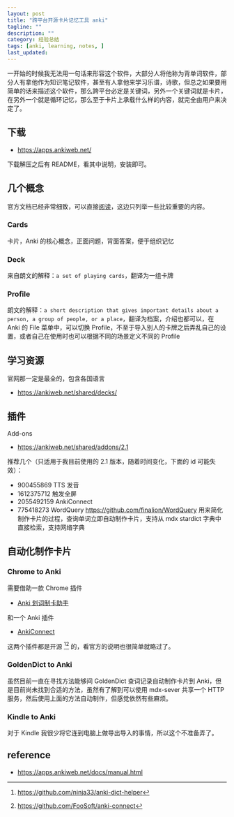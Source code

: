 ```yaml
---
layout: post
title: "跨平台开源卡片记忆工具 anki"
tagline: ""
description: ""
category: 经验总结
tags: [anki, learning, notes, ]
last_updated:
---
```


一开始的时候我无法用一句话来形容这个软件，大部分人将他称为背单词软件，部分人有拿他作为知识笔记软件，甚至有人拿他来学习乐谱，诗歌，但总之如果要用简单的话来描述这个软件，那么跨平台必定是关键词，另外一个关键词就是卡片，在另外一个就是循环记忆，那么至于卡片上承载什么样的内容，就完全由用户来决定了。

## 下载

- <https://apps.ankiweb.net/>

下载解压之后有 README，看其中说明，安装即可。

## 几个概念
官方文档已经非常细致，可以直接[阅读](https://apps.ankiweb.net/docs/manual.html)，这边只列举一些比较重要的内容。

### Cards
卡片，Anki 的核心概念，正面问题，背面答案，便于组织记忆

### Deck
来自朗文的解释：`a set of playing cards`，翻译为一组卡牌

### Profile
朗文的解释：`a short description that gives important details about a person, a group of people, or a place`，翻译为档案，介绍也都可以，在 Anki 的 File 菜单中，可以切换 Profile，不至于导入别人的卡牌之后弄乱自己的设置，或者自己在使用时也可以根据不同的场景定义不同的 Profile

## 学习资源

官网那一定是最全的，包含各国语言

- <https://ankiweb.net/shared/decks/>

## 插件

Add-ons

- <https://ankiweb.net/shared/addons/2.1>

推荐几个（只适用于我目前使用的 2.1 版本，随着时间变化，下面的 id 可能失效）：

- 900455869   TTS 发音
- 1612375712  触发全屏
- 2055492159 AnkiConnect
- 775418273 WordQuery <https://github.com/finalion/WordQuery> 用来简化制作卡片的过程，查询单词立即自动制作卡片，支持从 mdx stardict 字典中直接检索，支持网络字典

## 自动化制作卡片

### Chrome to Anki
需要借助一款 Chrome 插件

- [Anki 划词制卡助手](https://chrome.google.com/webstore/detail/ajencmdaamfnkgilhpgkepfhfgjfplnn)

和一个 Anki 插件

- [AnkiConnect](https://ankiweb.net/shared/info/2055492159)

这两个插件都是开源 [^1][^2] 的，看官方的说明也很简单就略过了。

[^1]: https://github.com/ninja33/anki-dict-helper
[^2]: https://github.com/FooSoft/anki-connect

### GoldenDict to Anki
虽然目前一直在寻找方法能够间 GoldenDict 查词记录自动制作卡片到 Anki，但是目前尚未找到合适的方法，虽然有了解到可以使用 mdx-sever 共享一个 HTTP 服务，然后使用上面的方法自动制作，但感觉依然有些麻烦。

### Kindle to Anki
对于 Kindle 我很少将它连到电脑上做导出导入的事情，所以这个不准备弄了。

## reference

- <https://apps.ankiweb.net/docs/manual.html>
